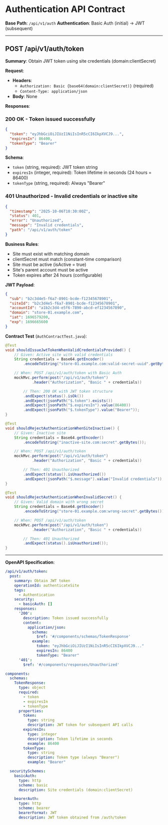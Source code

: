 # Authentication API Contract

**Base Path**: `/api/v1/auth`
**Authentication**: Basic Auth (initial) → JWT (subsequent)

---

## POST /api/v1/auth/token

**Summary**: Obtain JWT token using site credentials (domain:clientSecret)

**Request**:
- **Headers**:
  - `Authorization: Basic {base64(domain:clientSecret)}` (required)
  - `Content-Type: application/json`
- **Body**: None

**Responses**:

### 200 OK - Token issued successfully
```json
{
  "token": "eyJhbGciOiJIUzI1NiIsInR5cCI6IkpXVCJ9...",
  "expiresIn": 86400,
  "tokenType": "Bearer"
}
```
**Schema**:
- `token` (string, required): JWT token string
- `expiresIn` (integer, required): Token lifetime in seconds (24 hours = 86400)
- `tokenType` (string, required): Always "Bearer"

### 401 Unauthorized - Invalid credentials or inactive site
```json
{
  "timestamp": "2025-10-06T10:30:00Z",
  "status": 401,
  "error": "Unauthorized",
  "message": "Invalid credentials",
  "path": "/api/v1/auth/token"
}
```

**Business Rules**:
- Site must exist with matching domain
- clientSecret must match (constant-time comparison)
- Site must be active (isActive = true)
- Site's parent account must be active
- Token expires after 24 hours (configurable)

**JWT Payload**:
```json
{
  "sub": "b2c3d4e5-f6a7-8901-bcde-f12345678901",
  "siteId": "b2c3d4e5-f6a7-8901-bcde-f12345678901",
  "accountId": "a1b2c3d4-e5f6-7890-abcd-ef1234567890",
  "domain": "store-01.example.com",
  "iat": 1696579200,
  "exp": 1696665600
}
```

**Contract Test** (`AuthContractTest.java`):
```java
@Test
void shouldIssueJwtTokenWhenValidCredentialsProvided() {
    // Given: Active site with valid credentials
    String credentials = Base64.getEncoder()
        .encodeToString("store-01.example.com:valid-secret-uuid".getBytes());

    // When: POST /api/v1/auth/token with Basic Auth
    mockMvc.perform(post("/api/v1/auth/token")
            .header("Authorization", "Basic " + credentials))

        // Then: 200 OK with JWT token structure
        .andExpect(status().isOk())
        .andExpect(jsonPath("$.token").exists())
        .andExpect(jsonPath("$.expiresIn").value(86400))
        .andExpect(jsonPath("$.tokenType").value("Bearer"));
}

@Test
void shouldRejectAuthenticationWhenSiteInactive() {
    // Given: Inactive site
    String credentials = Base64.getEncoder()
        .encodeToString("inactive-site.com:secret".getBytes());

    // When: POST /api/v1/auth/token
    mockMvc.perform(post("/api/v1/auth/token")
            .header("Authorization", "Basic " + credentials))

        // Then: 401 Unauthorized
        .andExpect(status().isUnauthorized())
        .andExpect(jsonPath("$.message").value("Invalid credentials"));
}

@Test
void shouldRejectAuthenticationWhenInvalidSecret() {
    // Given: Valid domain with wrong secret
    String credentials = Base64.getEncoder()
        .encodeToString("store-01.example.com:wrong-secret".getBytes());

    // When: POST /api/v1/auth/token
    mockMvc.perform(post("/api/v1/auth/token")
            .header("Authorization", "Basic " + credentials))

        // Then: 401 Unauthorized
        .andExpect(status().isUnauthorized());
}
```

---

**OpenAPI Specification**:
```yaml
/api/v1/auth/token:
  post:
    summary: Obtain JWT token
    operationId: authenticateSite
    tags:
      - Authentication
    security:
      - basicAuth: []
    responses:
      '200':
        description: Token issued successfully
        content:
          application/json:
            schema:
              $ref: '#/components/schemas/TokenResponse'
            example:
              token: "eyJhbGciOiJIUzI1NiIsInR5cCI6IkpXVCJ9..."
              expiresIn: 86400
              tokenType: "Bearer"
      '401':
        $ref: '#/components/responses/Unauthorized'

components:
  schemas:
    TokenResponse:
      type: object
      required:
        - token
        - expiresIn
        - tokenType
      properties:
        token:
          type: string
          description: JWT token for subsequent API calls
        expiresIn:
          type: integer
          description: Token lifetime in seconds
          example: 86400
        tokenType:
          type: string
          description: Token type (always "Bearer")
          example: "Bearer"

  securitySchemes:
    basicAuth:
      type: http
      scheme: basic
      description: Site credentials (domain:clientSecret)

    bearerAuth:
      type: http
      scheme: bearer
      bearerFormat: JWT
      description: JWT token obtained from /auth/token
```
